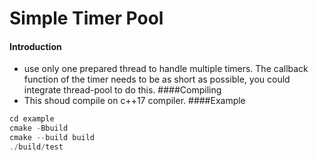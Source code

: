 # Simple Timer Pool
#### Introduction
* use only one prepared thread to handle multiple timers. The callback function of the timer needs to be as short as possible, you could integrate thread-pool to do this.
####Compiling
* This shoud compile on c++17 compiler.
####Example
```cpp
cd example
cmake -Bbuild
cmake --build build
./build/test
```
